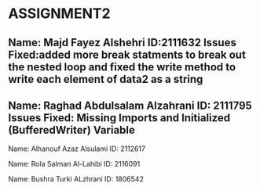 # ASSIGNMENT2

Name: Majd Fayez Alshehri ID:2111632
Issues Fixed:added more break statments to break out the nested loop and fixed the write method to write each element of data2 as a string 
-
Name: Raghad Abdulsalam Alzahrani 
ID: 2111795 
Issues Fixed: Missing Imports and Initialized (BufferedWriter) Variable
-
Name: Alhanouf Azaz Alsulami ID: 2112617

Name: Rola Salman Al-Lahibi  ID: 2116091

Name: Bushra Turki ALzhrani  ID: 1806542 
